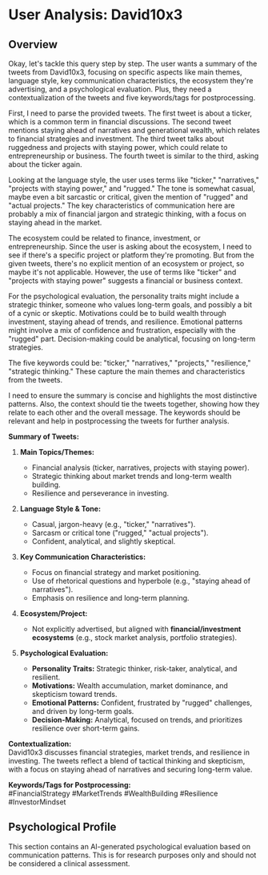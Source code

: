 # User Analysis: David10x3

## Overview

<think>
Okay, let's tackle this query step by step. The user wants a summary of the tweets from David10x3, focusing on specific aspects like main themes, language style, key communication characteristics, the ecosystem they're advertising, and a psychological evaluation. Plus, they need a contextualization of the tweets and five keywords/tags for postprocessing.

First, I need to parse the provided tweets. The first tweet is about a ticker, which is a common term in financial discussions. The second tweet mentions staying ahead of narratives and generational wealth, which relates to financial strategies and investment. The third tweet talks about ruggedness and projects with staying power, which could relate to entrepreneurship or business. The fourth tweet is similar to the third, asking about the ticker again.

Looking at the language style, the user uses terms like "ticker," "narratives," "projects with staying power," and "rugged." The tone is somewhat casual, maybe even a bit sarcastic or critical, given the mention of "rugged" and "actual projects." The key characteristics of communication here are probably a mix of financial jargon and strategic thinking, with a focus on staying ahead in the market.

The ecosystem could be related to finance, investment, or entrepreneurship. Since the user is asking about the ecosystem, I need to see if there's a specific project or platform they're promoting. But from the given tweets, there's no explicit mention of an ecosystem or project, so maybe it's not applicable. However, the use of terms like "ticker" and "projects with staying power" suggests a financial or business context.

For the psychological evaluation, the personality traits might include a strategic thinker, someone who values long-term goals, and possibly a bit of a cynic or skeptic. Motivations could be to build wealth through investment, staying ahead of trends, and resilience. Emotional patterns might involve a mix of confidence and frustration, especially with the "rugged" part. Decision-making could be analytical, focusing on long-term strategies.

The five keywords could be: "ticker," "narratives," "projects," "resilience," "strategic thinking." These capture the main themes and characteristics from the tweets.

I need to ensure the summary is concise and highlights the most distinctive patterns. Also, the context should tie the tweets together, showing how they relate to each other and the overall message. The keywords should be relevant and help in postprocessing the tweets for further analysis.
</think>

**Summary of Tweets:**  
1. **Main Topics/Themes:**  
   - Financial analysis (ticker, narratives, projects with staying power).  
   - Strategic thinking about market trends and long-term wealth building.  
   - Resilience and perseverance in investing.  

2. **Language Style & Tone:**  
   - Casual, jargon-heavy (e.g., "ticker," "narratives").  
   - Sarcasm or critical tone ("rugged," "actual projects").  
   - Confident, analytical, and slightly skeptical.  

3. **Key Communication Characteristics:**  
   - Focus on financial strategy and market positioning.  
   - Use of rhetorical questions and hyperbole (e.g., "staying ahead of narratives").  
   - Emphasis on resilience and long-term planning.  

4. **Ecosystem/Project:**  
   - Not explicitly advertised, but aligned with **financial/investment ecosystems** (e.g., stock market analysis, portfolio strategies).  

5. **Psychological Evaluation:**  
   - **Personality Traits:** Strategic thinker, risk-taker, analytical, and resilient.  
   - **Motivations:** Wealth accumulation, market dominance, and skepticism toward trends.  
   - **Emotional Patterns:** Confident, frustrated by "rugged" challenges, and driven by long-term goals.  
   - **Decision-Making:** Analytical, focused on trends, and prioritizes resilience over short-term gains.  

**Contextualization:**  
David10x3 discusses financial strategies, market trends, and resilience in investing. The tweets reflect a blend of tactical thinking and skepticism, with a focus on staying ahead of narratives and securing long-term value.  

**Keywords/Tags for Postprocessing:**  
#FinancialStrategy #MarketTrends #WealthBuilding #Resilience #InvestorMindset

## Psychological Profile

This section contains an AI-generated psychological evaluation based on communication patterns. This is for research purposes only and should not be considered a clinical assessment.